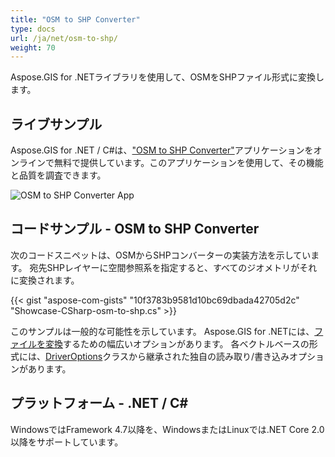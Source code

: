 ```yaml
---
title: "OSM to SHP Converter"
type: docs
url: /ja/net/osm-to-shp/
weight: 70
---
```


Aspose.GIS for .NETライブラリを使用して、OSMをSHPファイル形式に変換します。

## **ライブサンプル**

Aspose.GIS for .NET / C#は、["OSM to SHP Converter"](https://products.aspose.app/gis/conversion/osm-to-shp)アプリケーションをオンラインで無料で提供しています。このアプリケーションを使用して、その機能と品質を調査できます。

![OSM to SHP Converter App](conversion.png)

## **コードサンプル - OSM to SHP Converter**

次のコードスニペットは、OSMからSHPコンバーターの実装方法を示しています。 宛先SHPレイヤーに空間参照系を指定すると、すべてのジオメトリがそれに変換されます。

{{< gist "aspose-com-gists" "10f3783b9581d10bc69dbada42705d2c" "Showcase-CSharp-osm-to-shp.cs" >}}

このサンプルは一般的な可能性を示しています。 Aspose.GIS for .NETには、[ファイルを変換](https://docs.aspose.com/gis/net/vector-layers/)するための幅広いオプションがあります。 各ベクトルベースの形式には、[DriverOptions](https://reference.aspose.com/gis/net/aspose.gis/driveroptions)クラスから継承された独自の読み取り/書き込みオプションがあります。

## **プラットフォーム - .NET / C#**

WindowsではFramework 4.7以降を、WindowsまたはLinuxでは.NET Core 2.0以降をサポートしています。
